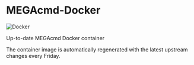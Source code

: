 # MEGAcmd-Docker
![Docker](https://github.com/Xalaxis/MEGAcmd-Docker/workflows/Docker/badge.svg)

 Up-to-date MEGAcmd Docker container

 The container image is automatically regenerated with the latest upstream changes every Friday.
